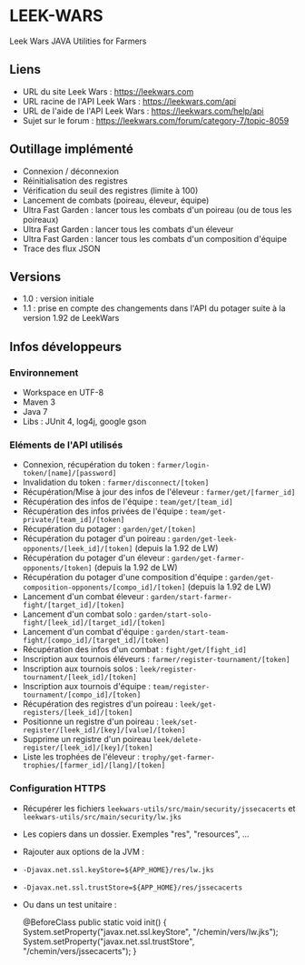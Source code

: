 # LEEK-WARS
Leek Wars JAVA Utilities for Farmers

## Liens
  * URL du site Leek Wars : https://leekwars.com
  * URL racine de l'API Leek Wars : https://leekwars.com/api
  * URL de l'aide de l'API Leek Wars : https://leekwars.com/help/api
  * Sujet sur le forum : https://leekwars.com/forum/category-7/topic-8059

## Outillage implémenté
  * Connexion / déconnexion
  * Réinitialisation des registres
  * Vérification du seuil des registres (limite à 100)
  * Lancement de combats (poireau, éleveur, équipe)
  * Ultra Fast Garden : lancer tous les combats d'un poireau (ou de tous les poireaux)
  * Ultra Fast Garden : lancer tous les combats d'un éleveur
  * Ultra Fast Garden : lancer tous les combats d'un composition d'équipe
  * Trace des flux JSON

## Versions
  * 1.0 : version initiale
  * 1.1 : prise en compte des changements dans l'API du potager suite à la version 1.92 de LeekWars

## Infos développeurs

### Environnement
  * Workspace en UTF-8
  * Maven 3
  * Java 7
  * Libs : JUnit 4, log4j, google gson
    
### Eléments de l'API utilisés
  * Connexion, récupération du token : `farmer/login-token/[name]/[password]`
  * Invalidation du token : `farmer/disconnect/[token]`
  * Récupération/Mise à jour des infos de l'éleveur : `farmer/get/[farmer_id]`
  * Récupération des infos de l'équipe : `team/get/[team_id]`
  * Récupération des infos privées de l'équipe : `team/get-private/[team_id]/[token]`
  * Récupération du potager : `garden/get/[token]`
  * Récupération du potager d'un poireau : `garden/get-leek-opponents/[leek_id]/[token]` (depuis la 1.92 de LW)
  * Récupération du potager d'un éleveur : `garden/get-farmer-opponents/[token]` (depuis la 1.92 de LW)
  * Récupération du potager d'une composition d'équipe : `garden/get-composition-opponents/[compo_id]/[token]` (depuis la 1.92 de LW)
  * Lancement d'un combat éleveur : `garden/start-farmer-fight/[target_id]/[token]`
  * Lancement d'un combat solo : `garden/start-solo-fight/[leek_id]/[target_id]/[token]`
  * Lancement d'un combat d'équipe : `garden/start-team-fight/[compo_id]/[target_id]/[token]`
  * Récupération des infos d'un combat : `fight/get/[fight_id]`
  * Inscription aux tournois éléveurs : `farmer/register-tournament/[token]`
  * Inscription aux tournois solos : `leek/register-tournament/[leek_id]/[token]`
  * Inscription aux tournois d'équipe : `team/register-tournament/[compo_id]/[token]`
  * Récupération des registres d'un poireau : `leek/get-registers/[leek_id]/[token]`
  * Positionne un registre d'un poireau : `leek/set-register/[leek_id]/[key]/[value]/[token]`
  * Supprime un registre d'un poireau `leek/delete-register/[leek_id]/[key]/[token]`
  * Liste les trophées de l'éleveur : `trophy/get-farmer-trophies/[farmer_id]/[lang]/[token]`

### Configuration HTTPS
  * Récupérer les fichiers `leekwars-utils/src/main/security/jssecacerts` et `leekwars-utils/src/main/security/lw.jks`
  * Les copiers dans un dossier. Exemples "res", "resources",  ...
  * Rajouter aux options de la JVM :
   * `-Djavax.net.ssl.keyStore=${APP_HOME}/res/lw.jks`
   * `-Djavax.net.ssl.trustStore=${APP_HOME}/res/jssecacerts`
  * Ou dans un test unitaire :


	@BeforeClass
	public static void init() {
		System.setProperty("javax.net.ssl.keyStore", "/chemin/vers/lw.jks");
		System.setProperty("javax.net.ssl.trustStore", "/chemin/vers/jssecacerts");
	}

